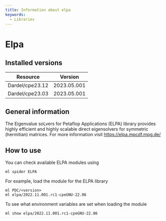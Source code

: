```yaml
---
title: Information about elpa
keywords:
  - Libraries
---
```

# Elpa

## Installed versions

| Resource | Version |
|---|---|
| Dardel/cpe23.12 | 2023.05.001 |
| Dardel/cpe23.03 | 2023.05.001 |

## General information

The Eigenvalue soLvers for Petaflop Applications (ELPA) library provides highly efficient and highly scalable direct eigensolvers for symmetric (hermitian) matrices. For more information visit https://elpa.mpcdf.mpg.de/

## How to use

You can check available ELPA modules using
```
ml spider ELPA
```

For example, load the module for the ELPA library
```
ml PDC/<version>
ml elpa/2022.11.001.rc1-cpeGNU-22.06
```
To see what environment variables are set when loading the module
```
ml show elpa/2022.11.001.rc1-cpeGNU-22.06
```

